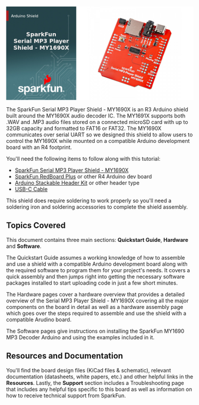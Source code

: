 [![Banner photo for Serial MP3 Player Shield](./assets/img/SparkFun_Serial_MP3_Player_Shield_MY1690X-Banner.jpg)](./assets/img/SparkFun_Serial_MP3_Player_Shield_MY1690X-Banner.jpg)

The SparkFun Serial MP3 Player Shield - MY1690X is an R3 Arduino shield built around the MY1690X audio decoder IC. The MY1691X supports both .WAV and .MP3 audio files stored on a connected microSD card with up to 32GB capacity and formatted to FAT16 or FAT32. The MY1690X communicates over serial UART so we designed this shield to allow users to control the MY1690X while mounted on a compatible Arduino development board with an R4 footprint. 

You'll need the following items to follow along with this tutorial:

* [SparkFun Serial MP3 Player Shield - MY1690X](https://www.sparkfun.com/sparkfun-serial-mp3-player-shield-my1690x.html)
* [SparkFun RedBoard Plus](https://www.sparkfun.com/sparkfun-redboard-plus.html) or other R4 Arduino dev board
* [Arduino Stackable Header Kit](https://www.sparkfun.com/arduino-stackable-header-kit-r3.html) or other header type
* [USB-C Cable](https://www.sparkfun.com/reversible-usb-a-to-c-cable-0-8m.html)

This shield does require soldering to work properly so you'll need a soldering iron and soldering accessories to complete the shield assembly.

## Topics Covered

This document contains three main sections: **Quickstart Guide**, **Hardware** and **Software**. 

The Quickstart Guide assumes a working knowledge of how to assemble and use a shield with a compatible Arduino development board along with the required software to program them for your project's needs. It covers a quick assembly and then jumps right into getting the necessary software packages installed to start uploading code in just a few short minutes.

The Hardware pages cover a hardware overview that provides a detailed overview of the Serial MP3 Player Shield - MY1690X covering all the major components on the board in detail as well as a hardware assembly page which goes over the steps required to assemble and use the shield with a compatible Arudino board.

The Software pages give instructions on installing the SparkFun MY1690 MP3 Decoder Arduino and using the examples included in it.

## Resources and Documentation

You'll find the board design files (KiCad files & schematic), relevant documentation (datasheets, white papers, etc.) and other helpful links in the **Resources**. Lastly, the **Support** section includes a Troubleshooting page that includes any helpful tips specific to this board as well as information on how to receive technical support from SparkFun.